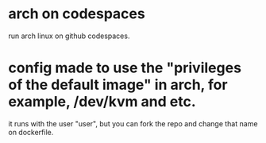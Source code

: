 # arch on codespaces

run arch linux on github codespaces.

# config made to use the "privileges of the default image" in arch, for example, /dev/kvm and etc.

it runs with the user "user", but you can fork the repo and change that name on dockerfile.
